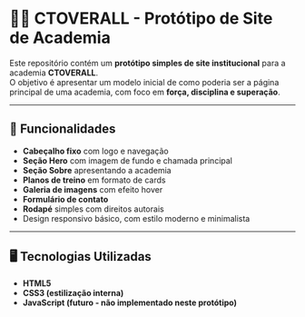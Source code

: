 # 🏋️‍♂️ CTOVERALL - Protótipo de Site de Academia

Este repositório contém um **protótipo simples de site institucional** para a academia **CTOVERALL**.  
O objetivo é apresentar um modelo inicial de como poderia ser a página principal de uma academia, com foco em **força, disciplina e superação**.

---

## 🚀 Funcionalidades
- **Cabeçalho fixo** com logo e navegação
- **Seção Hero** com imagem de fundo e chamada principal
- **Seção Sobre** apresentando a academia
- **Planos de treino** em formato de cards
- **Galeria de imagens** com efeito hover
- **Formulário de contato**
- **Rodapé** simples com direitos autorais
- Design responsivo básico, com estilo moderno e minimalista

---

## 🖥️ Tecnologias Utilizadas
- **HTML5**
- **CSS3 (estilização interna)**
- **JavaScript (futuro - não implementado neste protótipo)**
